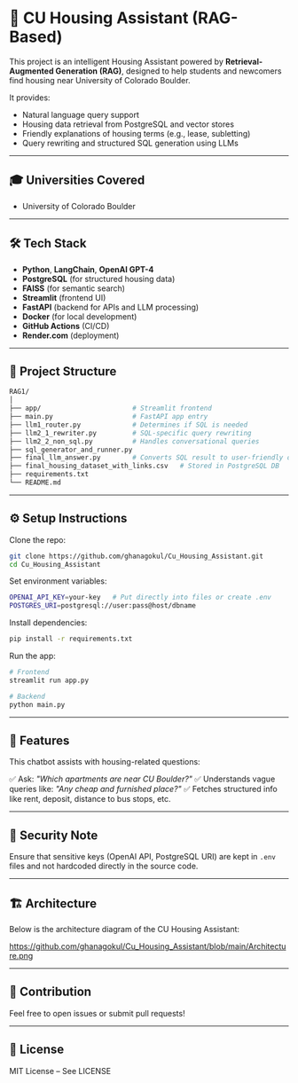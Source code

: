 # 🏡 CU Housing Assistant (RAG-Based)

This project is an intelligent Housing Assistant powered by **Retrieval-Augmented Generation (RAG)**, designed to help students and newcomers find housing near University of Colorado Boulder.

It provides:

* Natural language query support
* Housing data retrieval from PostgreSQL and vector stores
* Friendly explanations of housing terms (e.g., lease, subletting)
* Query rewriting and structured SQL generation using LLMs

---

## 🎓 Universities Covered

* University of Colorado Boulder

---

## 🛠️ Tech Stack

* **Python**, **LangChain**, **OpenAI GPT-4**
* **PostgreSQL** (for structured housing data)
* **FAISS** (for semantic search)
* **Streamlit** (frontend UI)
* **FastAPI** (backend for APIs and LLM processing)
* **Docker** (for local development)
* **GitHub Actions** (CI/CD)
* **Render.com** (deployment)

---

## 📁 Project Structure

```bash
RAG1/
│
├── app/                       # Streamlit frontend
├── main.py                    # FastAPI app entry
├── llm1_router.py             # Determines if SQL is needed
├── llm2_1_rewriter.py         # SQL-specific query rewriting
├── llm2_2_non_sql.py          # Handles conversational queries
├── sql_generator_and_runner.py
├── final_llm_answer.py        # Converts SQL result to user-friendly output
├── final_housing_dataset_with_links.csv   # Stored in PostgreSQL DB
├── requirements.txt
└── README.md
```

---

## ⚙️ Setup Instructions

Clone the repo:

```bash
git clone https://github.com/ghanagokul/Cu_Housing_Assistant.git
cd Cu_Housing_Assistant
```

Set environment variables:

```bash
OPENAI_API_KEY=your-key   # Put directly into files or create .env
POSTGRES_URI=postgresql://user:pass@host/dbname
```

Install dependencies:

```bash
pip install -r requirements.txt
```

Run the app:

```bash
# Frontend
streamlit run app.py

# Backend
python main.py
```

---

## 📌 Features

This chatbot assists with housing-related questions:

✅ Ask: *"Which apartments are near CU Boulder?"*
✅ Understands vague queries like: *"Any cheap and furnished place?"*
✅ Fetches structured info like rent, deposit, distance to bus stops, etc.

---

## 🔐 Security Note

Ensure that sensitive keys (OpenAI API, PostgreSQL URI) are kept in `.env` files and not hardcoded directly in the source code.

---

## 🏗️ Architecture

Below is the architecture diagram of the CU Housing Assistant:

https://github.com/ghanagokul/Cu_Housing_Assistant/blob/main/Architecture.png

---

## 🙌 Contribution

Feel free to open issues or submit pull requests!

---

## 📜 License

MIT License – See LICENSE
